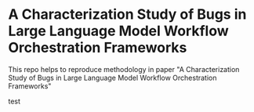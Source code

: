 # A Characterization Study of Bugs in Large Language Model Workflow Orchestration Frameworks

This repo helps to reproduce methodology in paper "A Characterization Study of Bugs in Large Language Model Workflow Orchestration Frameworks"

test
